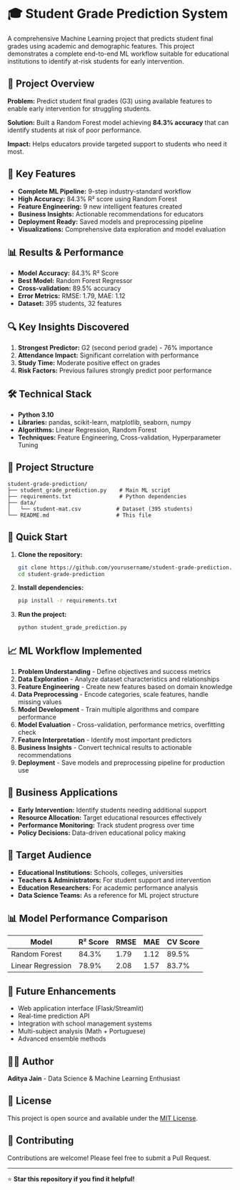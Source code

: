# 🎓 Student Grade Prediction System

A comprehensive Machine Learning project that predicts student final grades using academic and demographic features. This project demonstrates a complete end-to-end ML workflow suitable for educational institutions to identify at-risk students for early intervention.

## 🎯 Project Overview

**Problem:** Predict student final grades (G3) using available features to enable early intervention for struggling students.

**Solution:** Built a Random Forest model achieving **84.3% accuracy** that can identify students at risk of poor performance.

**Impact:** Helps educators provide targeted support to students who need it most.

## 🚀 Key Features

- **Complete ML Pipeline:** 9-step industry-standard workflow
- **High Accuracy:** 84.3% R² score using Random Forest
- **Feature Engineering:** 9 new intelligent features created
- **Business Insights:** Actionable recommendations for educators
- **Deployment Ready:** Saved models and preprocessing pipeline
- **Visualizations:** Comprehensive data exploration and model evaluation

## 📊 Results & Performance

- **Model Accuracy:** 84.3% R² Score
- **Best Model:** Random Forest Regressor
- **Cross-validation:** 89.5% accuracy
- **Error Metrics:** RMSE: 1.79, MAE: 1.12
- **Dataset:** 395 students, 32 features

## 🔍 Key Insights Discovered

1. **Strongest Predictor:** G2 (second period grade) - 76% importance
2. **Attendance Impact:** Significant correlation with performance
3. **Study Time:** Moderate positive effect on grades
4. **Risk Factors:** Previous failures strongly predict poor performance

## 🛠️ Technical Stack

- **Python 3.10**
- **Libraries:** pandas, scikit-learn, matplotlib, seaborn, numpy
- **Algorithms:** Linear Regression, Random Forest
- **Techniques:** Feature Engineering, Cross-validation, Hyperparameter Tuning

## 📁 Project Structure

```
student-grade-prediction/
├── student_grade_prediction.py    # Main ML script
├── requirements.txt               # Python dependencies
├── data/
│   └── student-mat.csv           # Dataset (395 students)
└── README.md                     # This file
```

## 🚀 Quick Start

1. **Clone the repository:**
   ```bash
   git clone https://github.com/yourusername/student-grade-prediction.git
   cd student-grade-prediction
   ```

2. **Install dependencies:**
   ```bash
   pip install -r requirements.txt
   ```

3. **Run the project:**
   ```bash
   python student_grade_prediction.py
   ```

## 📈 ML Workflow Implemented

1. **Problem Understanding** - Define objectives and success metrics
2. **Data Exploration** - Analyze dataset characteristics and relationships
3. **Feature Engineering** - Create new features based on domain knowledge
4. **Data Preprocessing** - Encode categories, scale features, handle missing values
5. **Model Development** - Train multiple algorithms and compare performance
6. **Model Evaluation** - Cross-validation, performance metrics, overfitting check
7. **Feature Interpretation** - Identify most important predictors
8. **Business Insights** - Convert technical results to actionable recommendations
9. **Deployment** - Save models and preprocessing pipeline for production use

## 💼 Business Applications

- **Early Intervention:** Identify students needing additional support
- **Resource Allocation:** Target educational resources effectively
- **Performance Monitoring:** Track student progress over time
- **Policy Decisions:** Data-driven educational policy making

## 🎯 Target Audience

- **Educational Institutions:** Schools, colleges, universities
- **Teachers & Administrators:** For student support and intervention
- **Education Researchers:** For academic performance analysis
- **Data Science Teams:** As a reference for ML project structure

## 📊 Model Performance Comparison

| Model | R² Score | RMSE | MAE | CV Score |
|-------|----------|------|-----|----------|
| Random Forest | 84.3% | 1.79 | 1.12 | 89.5% |
| Linear Regression | 78.9% | 2.08 | 1.57 | 83.7% |

## 🔧 Future Enhancements

- Web application interface (Flask/Streamlit)
- Real-time prediction API
- Integration with school management systems
- Multi-subject analysis (Math + Portuguese)
- Advanced ensemble methods

## 👨‍💻 Author

**Aditya Jain** - Data Science & Machine Learning Enthusiast

## 📄 License

This project is open source and available under the [MIT License](LICENSE).

## 🤝 Contributing

Contributions are welcome! Please feel free to submit a Pull Request.

---

⭐ **Star this repository if you find it helpful!** 